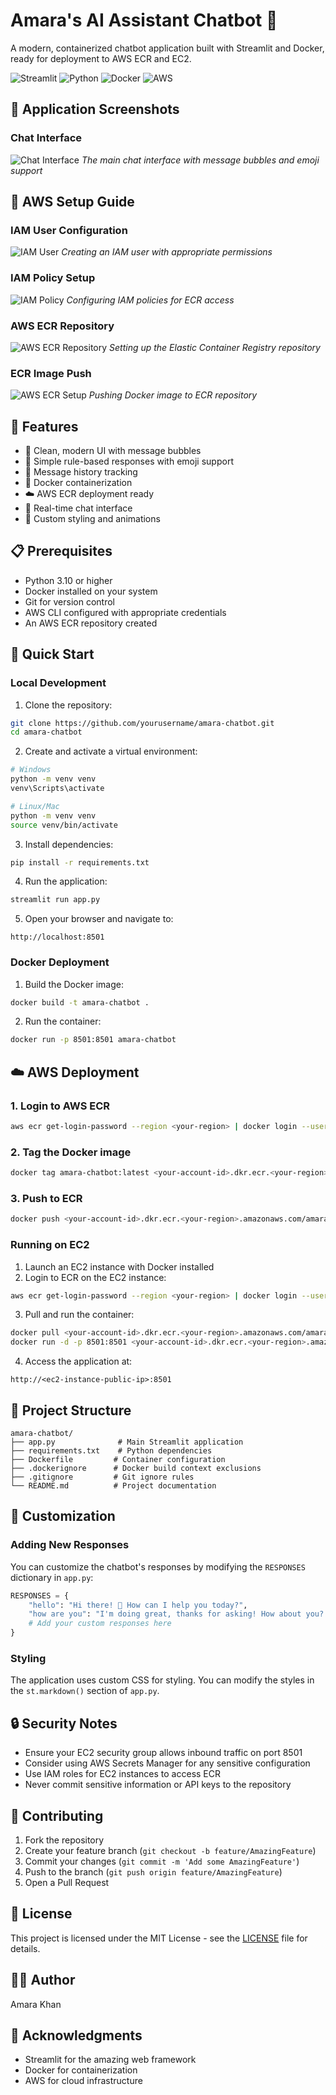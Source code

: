 # Amara's AI Assistant Chatbot 🤖

A modern, containerized chatbot application built with Streamlit and Docker, ready for deployment to AWS ECR and EC2.

![Streamlit](https://img.shields.io/badge/Streamlit-FF4B4B?style=for-the-badge&logo=Streamlit&logoColor=white)
![Python](https://img.shields.io/badge/Python-3.10-blue?style=for-the-badge&logo=python&logoColor=white)
![Docker](https://img.shields.io/badge/Docker-2496ED?style=for-the-badge&logo=docker&logoColor=white)
![AWS](https://img.shields.io/badge/AWS-232F3E?style=for-the-badge&logo=amazon-aws&logoColor=white)

## 📸 Application Screenshots

### Chat Interface
![Chat Interface](images/chat_interface.jpeg)
*The main chat interface with message bubbles and emoji support*

## 🔐 AWS Setup Guide

### IAM User Configuration
![IAM User](images/iam_user.jpeg)
*Creating an IAM user with appropriate permissions*

### IAM Policy Setup
![IAM Policy](images/iam_policy.jpeg)
*Configuring IAM policies for ECR access*

### AWS ECR Repository
![AWS ECR Repository](images/aws_ecr_repository.jpeg)
*Setting up the Elastic Container Registry repository*

### ECR Image Push
![AWS ECR Setup](images/aws_ecr_setup.jpeg)
*Pushing Docker image to ECR repository*

## 🌟 Features

- 💬 Clean, modern UI with message bubbles
- 🤖 Simple rule-based responses with emoji support
- 📝 Message history tracking
- 🐳 Docker containerization
- ☁️ AWS ECR deployment ready
- 🔄 Real-time chat interface
- 🎨 Custom styling and animations

## 📋 Prerequisites

- Python 3.10 or higher
- Docker installed on your system
- Git for version control
- AWS CLI configured with appropriate credentials
- An AWS ECR repository created

## 🚀 Quick Start

### Local Development

1. Clone the repository:
```bash
git clone https://github.com/yourusername/amara-chatbot.git
cd amara-chatbot
```

2. Create and activate a virtual environment:
```bash
# Windows
python -m venv venv
venv\Scripts\activate

# Linux/Mac
python -m venv venv
source venv/bin/activate
```

3. Install dependencies:
```bash
pip install -r requirements.txt
```

4. Run the application:
```bash
streamlit run app.py
```

5. Open your browser and navigate to:
```
http://localhost:8501
```

### Docker Deployment

1. Build the Docker image:
```bash
docker build -t amara-chatbot .
```

2. Run the container:
```bash
docker run -p 8501:8501 amara-chatbot
```

## ☁️ AWS Deployment

### 1. Login to AWS ECR
```bash
aws ecr get-login-password --region <your-region> | docker login --username AWS --password-stdin <your-account-id>.dkr.ecr.<your-region>.amazonaws.com
```

### 2. Tag the Docker image
```bash
docker tag amara-chatbot:latest <your-account-id>.dkr.ecr.<your-region>.amazonaws.com/amara-chatbot:latest
```

### 3. Push to ECR
```bash
docker push <your-account-id>.dkr.ecr.<your-region>.amazonaws.com/amara-chatbot:latest
```

### Running on EC2

1. Launch an EC2 instance with Docker installed
2. Login to ECR on the EC2 instance:
```bash
aws ecr get-login-password --region <your-region> | docker login --username AWS --password-stdin <your-account-id>.dkr.ecr.<your-region>.amazonaws.com
```

3. Pull and run the container:
```bash
docker pull <your-account-id>.dkr.ecr.<your-region>.amazonaws.com/amara-chatbot:latest
docker run -d -p 8501:8501 <your-account-id>.dkr.ecr.<your-region>.amazonaws.com/amara-chatbot:latest
```

4. Access the application at:
```
http://<ec2-instance-public-ip>:8501
```

## 📁 Project Structure

```
amara-chatbot/
├── app.py              # Main Streamlit application
├── requirements.txt    # Python dependencies
├── Dockerfile         # Container configuration
├── .dockerignore      # Docker build context exclusions
├── .gitignore         # Git ignore rules
└── README.md          # Project documentation
```

## 🔧 Customization

### Adding New Responses

You can customize the chatbot's responses by modifying the `RESPONSES` dictionary in `app.py`:

```python
RESPONSES = {
    "hello": "Hi there! 👋 How can I help you today?",
    "how are you": "I'm doing great, thanks for asking! How about you? 😊",
    # Add your custom responses here
}
```

### Styling

The application uses custom CSS for styling. You can modify the styles in the `st.markdown()` section of `app.py`.

## 🔒 Security Notes

- Ensure your EC2 security group allows inbound traffic on port 8501
- Consider using AWS Secrets Manager for any sensitive configuration
- Use IAM roles for EC2 instances to access ECR
- Never commit sensitive information or API keys to the repository

## 🤝 Contributing

1. Fork the repository
2. Create your feature branch (`git checkout -b feature/AmazingFeature`)
3. Commit your changes (`git commit -m 'Add some AmazingFeature'`)
4. Push to the branch (`git push origin feature/AmazingFeature`)
5. Open a Pull Request

## 📝 License

This project is licensed under the MIT License - see the [LICENSE](LICENSE) file for details.

## 👩‍💻 Author

Amara Khan

## 🙏 Acknowledgments

- Streamlit for the amazing web framework
- Docker for containerization
- AWS for cloud infrastructure
